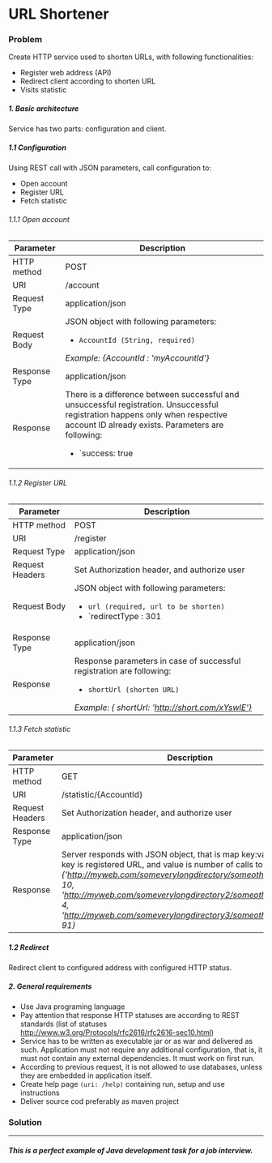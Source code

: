 # URL Shortener


### Problem

Create HTTP service used to shorten URLs, with following functionalities:
- Register web address (API)
- Redirect client according to shorten URL
- Visits statistic

##### 1. Basic architecture
Service has two parts: configuration and client.

##### 1.1 Configuration
Using REST call with JSON parameters, call configuration to:
- Open account
- Register URL
- Fetch statistic

###### 1.1.1 Open account
Parameter | Description
--- | ---
HTTP method | POST
URI | /account
Request Type | application/json
Request Body | JSON object with following parameters:<ul><li>`AccountId (String, required)`</li></ul>*Example: {AccountId : 'myAccountId'}*
Response Type | application/json
Response | There is a difference between successful and unsuccessful registration. Unsuccessful registration happens only when respective account ID already exists. Parameters are following: <ul><li>`success: true | false`</li><li>`description: Status description, e.g. Account with that ID already exist`</li><li>`password: Returned only when account is successfully opened. Automatically generated password 8 alphanumeric characters long.`</li></ul> *Example {success: 'true', description: 'Your account is opened', password: 'xC345Fc0'}*

###### 1.1.2 Register URL
Parameter | Description
--- | ---
HTTP method | POST
URI | /register
Request Type | application/json
Request Headers | Set Authorization header, and authorize user
Request Body | JSON object with following parameters:	<ul><li>`url (required, url to be shorten)`</li><li>`redirectType : 301 | 302 (not required, default 302)`</li></ul> *Example: {url: 'http://stackoverflow.com/questions/1567929/website-safe-data-access-architecture-question?rq=1', redirectType : 301}*
Response Type | application/json
Response | Response parameters in case of successful registration are following: <ul><li>`shortUrl (shorten URL)`</li></ul> *Example: { shortUrl: 'http://short.com/xYswlE'}*

###### 1.1.3 Fetch statistic
Parameter | Description
--- | ---
HTTP method | GET
URI | /statistic/{AccountId}
Request Headers | Set Authorization header, and authorize user
Response Type | application/json
Response | Server responds with JSON object, that is map key:value, where key is registered URL, and value is number of calls to it. *Example {'http://myweb.com/someverylongdirectory/someotherdirectory/: 10, 'http://myweb.com/someverylongdirectory2/someotherdirectory2/: 4, 'http://myweb.com/someverylongdirectory3/someotherdirectory3/: 91}*

##### 1.2	Redirect
Redirect client to configured address with configured HTTP status.

##### 2. General requirements
-	Use Java programing language
-	Pay attention that response HTTP statuses are according to REST standards (list of statuses http://www.w3.org/Protocols/rfc2616/rfc2616-sec10.html)
- Service has to be written as executable jar or as war and delivered as such. Application must not require any additional configuration, that is, it must not contain any external dependencies. It must work on first run.
- According to previous request, it is not allowed to use databases, unless they are embedded in application itself.
- Create help page `(uri: /help)` containing run, setup and use instructions
- Deliver source cod preferably as maven project

### Solution

---
##### This is a perfect example of Java development task for a job interview.
